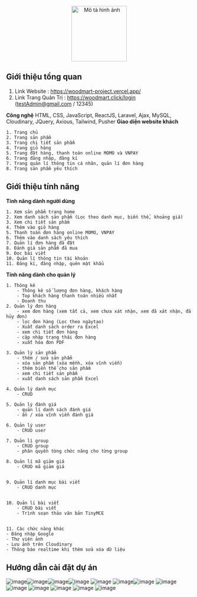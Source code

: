 <p align="center">
  <img src="https://github.com/user-attachments/assets/52a5f93b-452b-4cfc-9656-70df4217afc9" alt="Mô tả hình ảnh" width="150" />
</p>

## Giới thiệu tổng quan
1. Link Website : https://woodmart-project.vercel.app/ 
2. Link Trang Quản Trị : https://woodmart.click/login  (testAdmin@gmail.com /  12345)
   
**Công nghệ** 
HTML, CSS, JavaScript, ReactJS, Laravel, Ajax, MySQL, Cloudinary, JQuery, Axious, Tailwind, Pusher
**Giao diện website khách** 

    1. Trang chủ
    2. Trang sản phẩm
    3. Trang chi tiết sản phẩm
    4. Trang giỏ hàng
    5. Trang đặt hàng, thanh toán online MOMO và VNPAY
    6. Trang đăng nhập, đăng kí
    7. Trang quản lí thông tin cá nhân, quản lí đơn hàng
    8. Trang sản phẩm yêu thích

## Giới thiệu tính năng

**Tính năng dành người dùng** 

    1. Xem sản phẩm trang home
    2. Xem danh sách sản phẩm (Lọc theo danh mục, biến thể, khoảng giá)
    3. Xem chi tiết sản phẩm
    4. Thêm vào giỏ hàng
    5. Thanh toán đơn hàng online MOMO, VNPAY
    6. Thêm vào danh sách yêu thích
    7. Quản lí đơn hàng đã đặt 
    8. Đánh giá sản phẩm đã mua
    9. Đọc bài viết 
    10. Quản lí thông tin tài khoản 
    11. Đăng kí, đăng nhập, quên mật khẩu
 
    
**Tính năng dành cho quản lý** 

    1. Thông kê
        - Thông kê số lượng đơn hàng, khách hàng
        - Top khách hàng thanh toán nhiều nhất
        - Doanh thu 
    2. Quản lý đơn hàng 
        - xem đơn hàng (xem tất cả, xem chưa xát nhận, xem đã xát nhận, đã hủy đơn)
        - lọc đơn hàng (Lọc theo ngàytạo)
        - Xuất danh sách order ra Excel
        - xem chi tiết đơn hàng 
        - cập nhập trạng thái đơn hàng 
        - xuất hóa đơn PDF
        
    3. Quản lý sản phẩm
        - thêm / sửa sản phẩm
        - xóa sản phẩm (xóa mềnh, xóa vĩnh viễn)
        - thêm biến thể cho sản phẩm
        - xem chi tiết sản phẩm
        - xuất danh sách sản phẩm Excel 
   
    4. Quản lý danh mục
        - CRUD 
        
    5. Quản lý đánh giá
        - quản lí danh sách đánh giá
        - ẩn / xóa vĩnh viễn đánh giá 
        
    6. Quản lý user
        - CRUD user
        
    7. Quản lí group
        - CRUD group
        - phân quyền từng chức năng cho từng group
        
    8. Quản lí mã giảm giá
        - CRUD mã giảm giá


    9. Quản lí danh mục bài viết
        - CRUD danh mục


    10. Quản lí bài viết
        - CRUD bài viết
        - Trình soạn thảo văn bản TinyMCE


    11. Các chức năng khác
    - Đăng nhập Google
    - Thư viện ảnh 
    - Lưu ảnh trên Cloudinary 
    - Thông báo realtime khi thêm sửa xóa dữ liệu

## Hướng dẫn cài đặt dự án

![image](https://github.com/user-attachments/assets/f5ebe49c-94b9-41ba-ab5b-e02400d5eec6)![image](https://github.com/user-attachments/assets/f9d1625f-511e-4044-b077-fa731f3a8978)![image](https://github.com/user-attachments/assets/74c87512-0fb0-4218-a972-a149f870ab53)![image](https://github.com/user-attachments/assets/d28ffb1b-e4ca-40d2-9fa6-27569d12fcc6)
![image](https://github.com/user-attachments/assets/fdcab308-7ffb-4994-9fb7-693749626e37)
![image](https://github.com/user-attachments/assets/446b50c2-3fd4-484e-bdd2-0f7fabe8e68a)![image](https://github.com/user-attachments/assets/a2580565-2fb5-44c2-87c7-ff4326073e92)
![image](https://github.com/user-attachments/assets/fb0f24b1-b451-4839-9602-d5beb38050c2)
![image](https://github.com/user-attachments/assets/d4d239f6-d0da-446d-b293-be7ead8d8852)
![image](https://github.com/user-attachments/assets/f04e14c0-5772-4423-b2a2-58b0565a4884)
![image](https://github.com/user-attachments/assets/5bd28bad-ede0-4e31-b6d2-b8c5c129c2c0)
![image](https://github.com/user-attachments/assets/1681031c-d77d-4a67-86aa-2c6ba46ef84c)
![image](https://github.com/user-attachments/assets/5fad965e-a85b-41c7-a973-72185f36eaaf)




